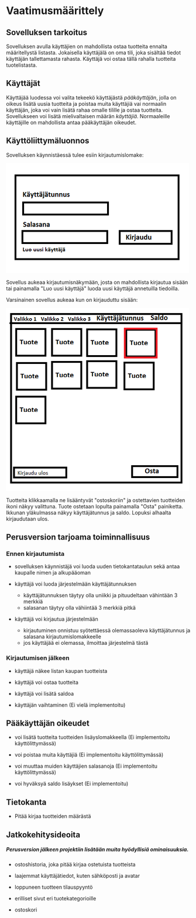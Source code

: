 # Vaatimusmäärittely

## Sovelluksen tarkoitus

Sovelluksen avulla käyttäjien on mahdollista ostaa tuotteita ennalta määritellystä listasta. Jokaisella käyttäjälä on oma tili, joka sisältää tiedot käyttäjän tallettamasta rahasta. Käyttäjä voi ostaa tällä rahalla tuotteita tuotelistasta.

## Käyttäjät

Käyttäjää luodessa voi valita tekeekö käyttäjästä _pääkäyttäjän_, jolla on oikeus lisätä uusia tuotteita ja poistaa muita käyttäjiä vai normaalin käyttäjän, joka voi vain lisätä rahaa omalle tilille ja ostaa tuotteita. Sovellukseen voi lisätä mielivaltaisen määrän _käyttäjiä_. Normaaleille käyttäjille on mahdollista antaa pääkäyttäjän oikeudet.

## Käyttöliittymäluonnos

Sovelluksen käynnistäessä tulee esiin kirjautumislomake:

<img src="kuvat/kirjautuminen.png" width="500">

Sovellus aukeaa kirjautumisnäkymään, josta on mahdollista kirjautua sisään tai painamalla "Luo uusi käyttäjä" luoda uusi käyttäjä annetuilla tiedoilla.

Varsinainen sovellus aukeaa kun on kirjauduttu sisään:

<img src="kuvat/sovellus.png" width="500">

Tuotteita klikkaamalla ne lisääntyvät "ostoskoriin" ja ostettavien tuotteiden ikoni näkyy valittuna. Tuote ostetaan lopulta painamalla "Osta" painiketta.
Ikkunan yläkulmassa näkyy käyttäjätunnus ja saldo. Lopuksi alhaalta kirjaudutaan ulos.


## Perusversion tarjoama toiminnallisuus

### Ennen kirjautumista

- sovelluksen käynnistäjä voi luoda uuden tietokantataulun sekä antaa kaupalle nimen ja alkupääoman

- käyttäjä voi luoda järjestelmään käyttäjätunnuksen
  - käyttäjätunnuksen täytyy olla uniikki ja pituudeltaan vähintään 3 merkkiä
  - salasanan täytyy olla vähiintää 3 merkkiä pitkä

- käyttäjä voi kirjautua järjestelmään
  - kirjautuminen onnistuu syötettäessä olemassaoleva käyttäjätunnus ja salasana kirjautumislomakkeelle
  - jos käyttäjää ei olemassa, ilmoittaa järjestelmä tästä

### Kirjautumisen jälkeen

- käyttäjä näkee listan kaupan tuotteista

- käyttäjä voi ostaa tuotteita

- käyttäjä voi lisätä saldoa

- käyttäjän vaihtaminen (Ei vielä implementoitu)

## Pääkäyttäjän oikeudet

- voi lisätä tuotteita tuotteiden lisäyslomakkeella (Ei implementoitu käyttölittymässä)

- voi poistaa muita käyttäjiä (Ei implementoitu käyttölittymässä)

- voi muuttaa muiden käyttäjien salasanoja (Ei implementoitu käyttölittymässä)

- voi hyväksyä saldo lisäykset (Ei implementoitu)

## Tietokanta

- Pitää kirjaa tuotteiden määrästä

## Jatkokehitysideoita

##### Perusversion jälkeen projektiin lisätään muita hyödyllisiä ominaisuuksia.

- ostoshistoria, joka pitää kirjaa ostetuista tuotteista

- laajemmat käyttäjätiedot, kuten sähköposti ja avatar

- loppuneen tuotteen tilauspyyntö

- erilliset sivut eri tuotekategorioille

- ostoskori


